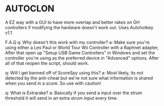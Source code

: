 # AUTOCLON
A EZ way with a GUI to have more overtap and better rakes on GH controllers if modifying the hardware doesn't work out.
Uses Autohotkey v1.1

F.A.Q
q: Why doesn't this work with my controller?
a: Make sure you're using either a Les Paul or World Tour Wii Controller with a Raphnet adapter, After that open up "Setup USB Game Controllers" in Windows
and set the controller you're using as the preferred device in "Advanced" options. After all of that reopen the script, should work.

q: Will I get banned off of ScoreSpy using this?
a: Most likely, its not detected by the anti-cheat but we're not sure what information is shared when you send in a score. So use with caution!

q: What is Extrarake?
a: Basically if you send a input over the strum threshold it will send in an extra strum input every time.


